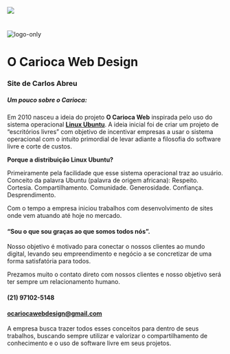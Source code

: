
![](/home/producao/Documentos/ocarioca/logo-only.png)

# 
![logo-only](https://user-images.githubusercontent.com/2745179/84220917-5f677780-aaaa-11ea-9e6e-b97acf60d1db.png)
# O Carioca Web Design

### Site de Carlos Abreu

##### Um pouco sobre o Carioca:

Em 2010 nasceu a ideia do projeto **O Carioca Web** inspirada pelo uso do sistema operacional **[Linux Ubuntu](https://ubuntu.com/)**.
A ideia inicial foi de criar um projeto de “escritórios livres” com  objetivo de incentivar empresas a usar o sistema operacional com o  intuito primordial de levar adiante a filosofia do software livre e  corte de custos.

 **Porque a distribuição Linux Ubuntu?**

Primeiramente pela facilidade que esse sistema operacional traz ao usuário.
  Conceito da palavra Ubuntu (palavra de origem africana):
  Respeito. Cortesia. Compartilhamento. Comunidade. Generosidade. Confiança. Desprendimento.

Com o tempo a empresa iniciou trabalhos com desenvolvimento de sites onde vem atuando até hoje no mercado.

#### “Sou o que sou graças ao que somos todos nós”.

Nosso objetivo é motivado para conectar o nossos clientes ao mundo digital, levando seu empreendimento e negócio a se concretizar de uma forma satisfatória para todos.

Prezamos muito o contato direto com nossos clientes e nosso objetivo será ter sempre um relacionamento humano.

#### (21) 97102-5148

#### ocariocawebdesign@gmail.com

A empresa busca trazer todos esses conceitos para dentro de seus trabalhos, buscando sempre utilizar e valorizar o compartilhamento de conhecimento e o uso de software livre em seus projetos. 
